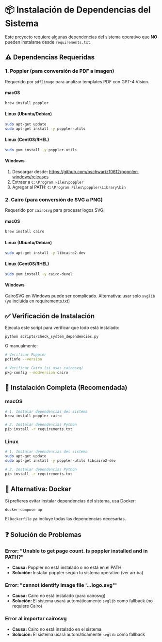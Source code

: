 # 📦 Instalación de Dependencias del Sistema

Este proyecto requiere algunas dependencias del sistema operativo que **NO** pueden instalarse desde `requirements.txt`.

## ⚠️ Dependencias Requeridas

### 1. Poppler (para conversión de PDF a imagen)

Requerido por `pdf2image` para analizar templates PDF con GPT-4 Vision.

#### macOS
```bash
brew install poppler
```

#### Linux (Ubuntu/Debian)
```bash
sudo apt-get update
sudo apt-get install -y poppler-utils
```

#### Linux (CentOS/RHEL)
```bash
sudo yum install -y poppler-utils
```

#### Windows
1. Descargar desde: https://github.com/oschwartz10612/poppler-windows/releases
2. Extraer a `C:\Program Files\poppler`
3. Agregar al PATH: `C:\Program Files\poppler\Library\bin`

### 2. Cairo (para conversión de SVG a PNG)

Requerido por `cairosvg` para procesar logos SVG.

#### macOS
```bash
brew install cairo
```

#### Linux (Ubuntu/Debian)
```bash
sudo apt-get install -y libcairo2-dev
```

#### Linux (CentOS/RHEL)
```bash
sudo yum install -y cairo-devel
```

#### Windows
CairoSVG en Windows puede ser complicado. Alternativa: usar solo `svglib` (ya incluida en requirements.txt)

## ✅ Verificación de Instalación

Ejecuta este script para verificar que todo está instalado:

```bash
python scripts/check_system_dependencies.py
```

O manualmente:

```bash
# Verificar Poppler
pdfinfo --version

# Verificar Cairo (si usas cairosvg)
pkg-config --modversion cairo
```

## 🚀 Instalación Completa (Recomendada)

### macOS
```bash
# 1. Instalar dependencias del sistema
brew install poppler cairo

# 2. Instalar dependencias Python
pip install -r requirements.txt
```

### Linux
```bash
# 1. Instalar dependencias del sistema
sudo apt-get update
sudo apt-get install -y poppler-utils libcairo2-dev

# 2. Instalar dependencias Python
pip install -r requirements.txt
```

## 🐳 Alternativa: Docker

Si prefieres evitar instalar dependencias del sistema, usa Docker:

```bash
docker-compose up
```

El `Dockerfile` ya incluye todas las dependencias necesarias.

## ❓ Solución de Problemas

### Error: "Unable to get page count. Is poppler installed and in PATH?"
- **Causa:** Poppler no está instalado o no está en el PATH
- **Solución:** Instalar poppler según tu sistema operativo (ver arriba)

### Error: "cannot identify image file '...logo.svg'"
- **Causa:** Cairo no está instalado (para cairosvg)
- **Solución:** El sistema usará automáticamente `svglib` como fallback (no requiere Cairo)

### Error al importar cairosvg
- **Causa:** Cairo no está instalado en el sistema
- **Solución:** El sistema usará automáticamente `svglib` como fallback
